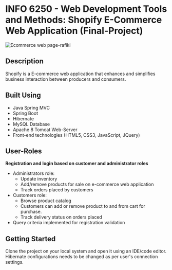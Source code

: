 # INFO 6250 - Web Development Tools and Methods: Shopify E-Commerce Web Application (Final-Project)

![Ecommerce web page-rafiki](https://user-images.githubusercontent.com/46862684/198903767-192287bd-11e7-4123-a670-7a6100682f00.png)

## Description
Shopify is a E-commerce web application that enhances and simplifies business interaction between producers and consumers.


## Built Using
  * Java Spring MVC  
  * Spring Boot
  * Hibernate
  * MySQL Database
  * Apache 8 Tomcat Web-Server
  * Front-end technologies (HTML5, CSS3, JavaScript, JQuery)
  
## User-Roles
  **Registration and login based on customer and administrator roles**
  * Administrators role:
    * Update inventory
    * Add/remove products for sale on e-commerce web application
    * Track orders placed by customers
  * Customers role:
    * Browse product catalog
    * Customers can add or remove product to and from cart for purchase.
    * Track delivery status on orders placed
  * Query criteria implemented for registration validation
  

## Getting Started
Clone the project on your local system and open it using an IDE/code editor. Hibernate configurations needs to be changed as per user's connection settings.
